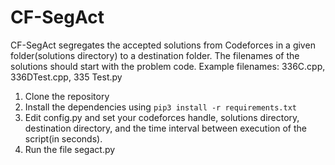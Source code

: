 # CF-SegAct
CF-SegAct segregates the accepted solutions from Codeforces in a given folder(solutions directory) to a destination folder. The filenames of the solutions should start with the problem code. Example filenames: 336C.cpp, 336DTest.cpp, 335 Test.py


1. Clone the repository
2. Install the dependencies using ```pip3 install -r requirements.txt```
3. Edit config.py and set your codeforces handle, solutions directory, destination directory, and the time interval between execution of the script(in seconds).
4. Run the file segact.py
